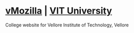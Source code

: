 # [vMozilla](www.github.com/vMozilla) | [VIT University](www.github.com/VITUni)
College website for Vellore Institute of Technology, Vellore
